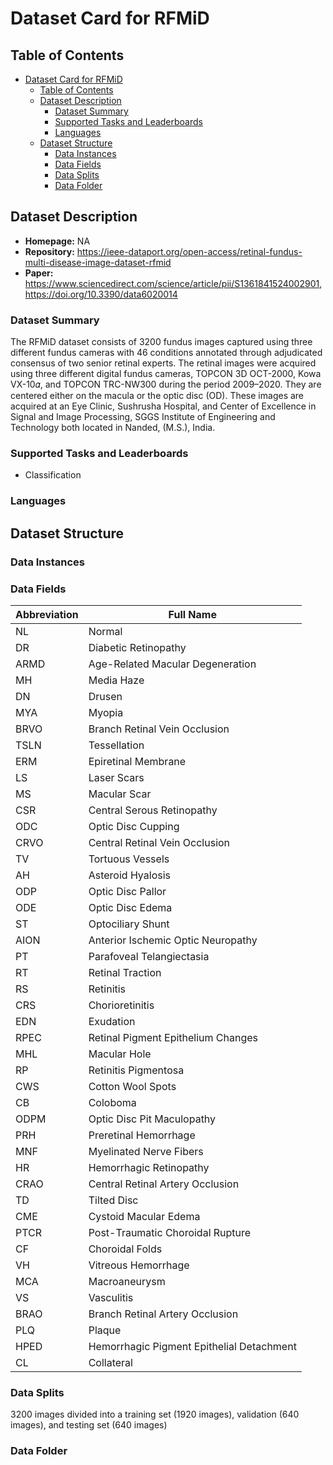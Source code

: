 # Dataset Card for RFMiD

## Table of Contents
- [Dataset Card for RFMiD](#dataset-card-for-rfmid)
  - [Table of Contents](#table-of-contents)
  - [Dataset Description](#dataset-description)
    - [Dataset Summary](#dataset-summary)
    - [Supported Tasks and Leaderboards](#supported-tasks-and-leaderboards)
    - [Languages](#languages)
  - [Dataset Structure](#dataset-structure)
    - [Data Instances](#data-instances)
    - [Data Fields](#data-fields)
    - [Data Splits](#data-splits)
    - [Data Folder](#data-folder)

## Dataset Description

- **Homepage:** NA
- **Repository:** https://ieee-dataport.org/open-access/retinal-fundus-multi-disease-image-dataset-rfmid
- **Paper:** https://www.sciencedirect.com/science/article/pii/S1361841524002901, https://doi.org/10.3390/data6020014

### Dataset Summary

The RFMiD dataset consists of 3200 fundus images captured using three different fundus cameras with 46 conditions annotated through adjudicated consensus of two senior retinal experts. The retinal images were acquired using three different digital fundus cameras, TOPCON 3D OCT-2000, Kowa VX-10𝛼, and TOPCON TRC-NW300 during the period 2009–2020. They are centered either on the macula or the optic disc (OD). These images are acquired at an Eye Clinic, Sushrusha Hospital, and Center of Excellence in Signal and Image Processing, SGGS Institute of Engineering and Technology both located in Nanded, (M.S.), India.

### Supported Tasks and Leaderboards

- Classification

### Languages

## Dataset Structure

### Data Instances

### Data Fields

| Abbreviation | Full Name                                 |
| ------------ | ----------------------------------------- |
| NL           | Normal                                    |
| DR           | Diabetic Retinopathy                      |
| ARMD         | Age-Related Macular Degeneration          |
| MH           | Media Haze                                |
| DN           | Drusen                                    |
| MYA          | Myopia                                    |
| BRVO         | Branch Retinal Vein Occlusion             |
| TSLN         | Tessellation                              |
| ERM          | Epiretinal Membrane                       |
| LS           | Laser Scars                               |
| MS           | Macular Scar                              |
| CSR          | Central Serous Retinopathy                |
| ODC          | Optic Disc Cupping                        |
| CRVO         | Central Retinal Vein Occlusion            |
| TV           | Tortuous Vessels                          |
| AH           | Asteroid Hyalosis                         |
| ODP          | Optic Disc Pallor                         |
| ODE          | Optic Disc Edema                          |
| ST           | Optociliary Shunt                         |
| AION         | Anterior Ischemic Optic Neuropathy        |
| PT           | Parafoveal Telangiectasia                 |
| RT           | Retinal Traction                          |
| RS           | Retinitis                                 |
| CRS          | Chorioretinitis                           |
| EDN          | Exudation                                 |
| RPEC         | Retinal Pigment Epithelium Changes        |
| MHL          | Macular Hole                              |
| RP           | Retinitis Pigmentosa                      |
| CWS          | Cotton Wool Spots                         |
| CB           | Coloboma                                  |
| ODPM         | Optic Disc Pit Maculopathy                |
| PRH          | Preretinal Hemorrhage                     |
| MNF          | Myelinated Nerve Fibers                   |
| HR           | Hemorrhagic Retinopathy                   |
| CRAO         | Central Retinal Artery Occlusion          |
| TD           | Tilted Disc                               |
| CME          | Cystoid Macular Edema                     |
| PTCR         | Post-Traumatic Choroidal Rupture          |
| CF           | Choroidal Folds                           |
| VH           | Vitreous Hemorrhage                       |
| MCA          | Macroaneurysm                             |
| VS           | Vasculitis                                |
| BRAO         | Branch Retinal Artery Occlusion           |
| PLQ          | Plaque                                    |
| HPED         | Hemorrhagic Pigment Epithelial Detachment |
| CL           | Collateral                                |


### Data Splits

3200 images divided into a training set (1920 images), validation (640 images), and testing set (640 images)

### Data Folder
